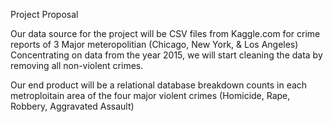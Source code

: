 Project Proposal

Our data source for the project will be CSV files from Kaggle.com for crime reports of 3 Major meteropolitian (Chicago, New York, & Los Angeles)
Concentrating on data from the year 2015, we will start cleaning the data by removing all non-violent crimes. 

Our end product will be a relational database breakdown counts in each metroploitain area of the four major violent crimes (Homicide, Rape, Robbery, Aggravated Assault)
